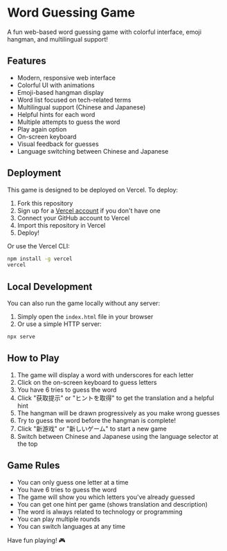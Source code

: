 # Word Guessing Game

A fun web-based word guessing game with colorful interface, emoji hangman, and multilingual support!

## Features

- Modern, responsive web interface
- Colorful UI with animations
- Emoji-based hangman display
- Word list focused on tech-related terms
- Multilingual support (Chinese and Japanese)
- Helpful hints for each word
- Multiple attempts to guess the word
- Play again option
- On-screen keyboard
- Visual feedback for guesses
- Language switching between Chinese and Japanese

## Deployment

This game is designed to be deployed on Vercel. To deploy:

1. Fork this repository
2. Sign up for a [Vercel account](https://vercel.com/signup) if you don't have one
3. Connect your GitHub account to Vercel
4. Import this repository in Vercel
5. Deploy!

Or use the Vercel CLI:
```bash
npm install -g vercel
vercel
```

## Local Development

You can also run the game locally without any server:

1. Simply open the `index.html` file in your browser
2. Or use a simple HTTP server:
```bash
npx serve
```

## How to Play

1. The game will display a word with underscores for each letter
2. Click on the on-screen keyboard to guess letters
3. You have 6 tries to guess the word
4. Click "获取提示" or "ヒントを取得" to get the translation and a helpful hint
5. The hangman will be drawn progressively as you make wrong guesses
6. Try to guess the word before the hangman is complete!
7. Click "新游戏" or "新しいゲーム" to start a new game
8. Switch between Chinese and Japanese using the language selector at the top

## Game Rules

- You can only guess one letter at a time
- You have 6 tries to guess the word
- The game will show you which letters you've already guessed
- You can get one hint per game (shows translation and description)
- The word is always related to technology or programming
- You can play multiple rounds
- You can switch languages at any time

Have fun playing! 🎮
